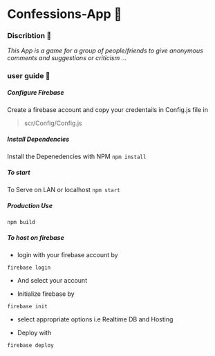 # Confessions-App :thought_balloon:



### Discribtion :pencil:
*This App is a game for a group of people/friends to give anonymous comments and suggestions or criticism ...*




### user guide :ledger:


   ##### Configure Firebase  
Create a firebase account and copy your credentails in Config.js file in 
> scr/Config/Config.js



   ##### Install Dependencies
Install the Depenedencies with NPM
```npm install```



   ##### To start
To Serve on LAN or localhost
```npm start```



   ##### Production Use
```npm build```




##### To host on firebase


- login with your firebase account by 

```firebase login```

- And select your account


- Initialize firebase by 

```firebase init```

- select appropriate options i.e Realtime DB and Hosting 

- Deploy with

```firebase deploy```




